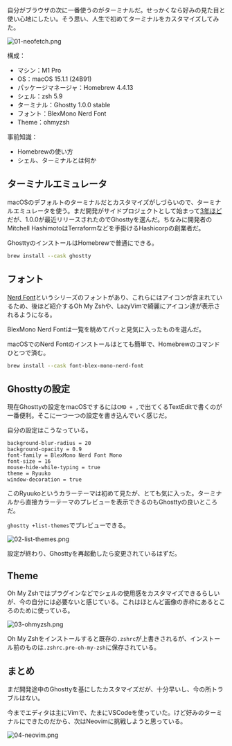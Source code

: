 自分がブラウザの次に一番使うのがターミナルだ。せっかくなら好みの見た目と使い心地にしたい。そう思い、人生で初めてターミナルをカスタマイズしてみた。

![01-neofetch.png](https://qiita-image-store.s3.ap-northeast-1.amazonaws.com/0/3911823/f71e0334-09f8-698e-704e-6f452fb0cc14.png)

構成：
- マシン：M1 Pro
- OS：macOS 15.1.1 (24B91)
- パッケージマネージャ：Homebrew 4.4.13
- シェル：zsh 5.9
- ターミナル：Ghostty 1.0.0 stable
- フォント：BlexMono Nerd Font
- Theme：ohmyzsh

事前知識：
- Homebrewの使い方
- シェル、ターミナルとは何か

## ターミナルエミュレータ

macOSのデフォルトのターミナルだとカスタマイズがしづらいので、ターミナルエミュレータを使う。まだ開発がサイドプロジェクトとして始まって[3年ほど](https://mitchellh.com/writing/ghostty-devlog-001)だが、1.0.0が最近リリースされたのでGhosttyを選んだ。ちなみに開発者のMitchell HashimotoはTerraformなどを手掛けるHashicorpの創業者だ。

GhosttyのインストールはHomebrewで普通にできる。

```zsh
brew install --cask ghostty
```

## フォント

[Nerd Font](https://www.nerdfonts.com/)というシリーズのフォントがあり、これらにはアイコンが含まれているため、後ほど紹介するOh My Zshや、LazyVimで綺麗にアイコン達が表示されるようになる。

BlexMono Nerd Fontは一覧を眺めてパッと見気に入ったものを選んだ。

macOSでのNerd Fontのインストールはとても簡単で、Homebrewのコマンドひとつで済む。

```zsh
brew install --cask font-blex-mono-nerd-font
```

## Ghosttyの設定

現在Ghosttyの設定をmacOSでするには`CMD + ,`で出てくるTextEditで書くのが一番便利。そこに一つ一つの設定を書き込んでいく感じだ。

自分の設定はこうなっている。

```
background-blur-radius = 20
background-opacity = 0.9
font-family = BlexMono Nerd Font Mono
font-size = 16
mouse-hide-while-typing = true
theme = Ryuuko
window-decoration = true
```

このRyuukoというカラーテーマは初めて見たが、とても気に入った。ターミナルから直接カラーテーマのプレビューを表示できるのもGhosttyの良いところだ。

`ghostty +list-themes`でプレビューできる。

![02-list-themes.png](https://qiita-image-store.s3.ap-northeast-1.amazonaws.com/0/3911823/b487c87f-c445-638e-093f-33b8b183149d.png)

設定が終わり、Ghosttyを再起動したら変更されているはずだ。

## Theme

Oh My Zshではプラグインなどでシェルの使用感をカスタマイズできるらしいが、今の自分には必要ないと感じている。これはほとんど画像の赤枠にあるところのために使っている。

![03-ohmyzsh.png](https://qiita-image-store.s3.ap-northeast-1.amazonaws.com/0/3911823/a6253c7f-4c1f-058b-864d-67517c3045d0.png)

Oh My Zshをインストールすると既存の`.zshrc`が上書きされるが、インストール前のものは`.zshrc.pre-oh-my-zsh`に保存されている。

## まとめ

まだ開発途中のGhosttyを基にしたカスタマイズだが、十分早いし、今の所トラブルはない。

今までエディタは主にVimで、たまにVSCodeを使っていた。けど好みのターミナルにできたのだから、次はNeovimに挑戦しようと思っている。

![04-neovim.png](https://qiita-image-store.s3.ap-northeast-1.amazonaws.com/0/3911823/ecf59b1a-244a-046f-ce29-a784a1d96972.png)

